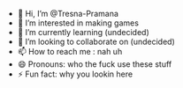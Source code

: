 - 👋 Hi, I’m @Tresna-Pramana
- 👀 I’m interested in making games
- 🌱 I’m currently learning (undecided)
- 💞️ I’m looking to collaborate on (undecided)
- 📫 How to reach me : nah uh
- 😄 Pronouns: who the fuck use these stuff
- ⚡ Fun fact: why you lookin here

<!---
Tresna-Pramana/Tresna-Pramana is a ✨ special ✨ repository because its `README.md` (this file) appears on your GitHub profile.
You can click the Preview link to take a look at your changes.
--->

